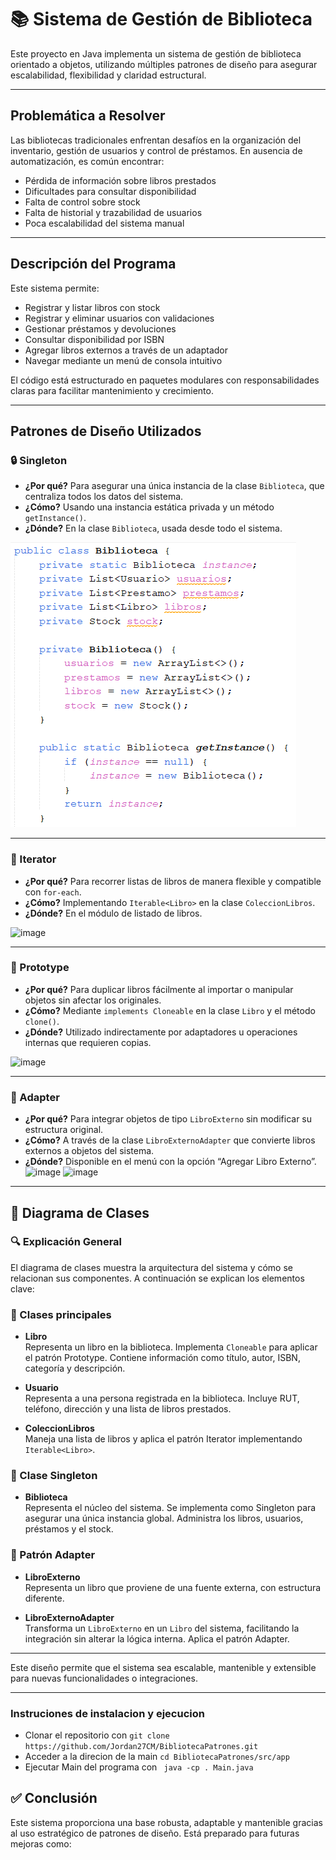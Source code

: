# 📚 Sistema de Gestión de Biblioteca

Este proyecto en Java implementa un sistema de gestión de biblioteca orientado a objetos, utilizando múltiples patrones de diseño para asegurar escalabilidad, flexibilidad y claridad estructural.

---

## Problemática a Resolver

Las bibliotecas tradicionales enfrentan desafíos en la organización del inventario, gestión de usuarios y control de préstamos. En ausencia de automatización, es común encontrar:

- Pérdida de información sobre libros prestados
- Dificultades para consultar disponibilidad
- Falta de control sobre stock
- Falta de historial y trazabilidad de usuarios
- Poca escalabilidad del sistema manual

---

## Descripción del Programa

Este sistema permite:

-  Registrar y listar libros con stock
-  Registrar y eliminar usuarios con validaciones
-  Gestionar préstamos y devoluciones
-  Consultar disponibilidad por ISBN
-  Agregar libros externos a través de un adaptador
-  Navegar mediante un menú de consola intuitivo

El código está estructurado en paquetes modulares con responsabilidades claras para facilitar mantenimiento y crecimiento.

---

## Patrones de Diseño Utilizados

### 🔒 Singleton

- **¿Por qué?** Para asegurar una única instancia de la clase `Biblioteca`, que centraliza todos los datos del sistema.
- **¿Cómo?** Usando una instancia estática privada y un método `getInstance()`.
- **¿Dónde?** En la clase `Biblioteca`, usada desde todo el sistema.

![image](https://raw.githubusercontent.com/Jordan27CM/BibliotecaPatrones/refs/heads/main/img/Patron%20Singleton.png)


---

### 🔁 Iterator

- **¿Por qué?** Para recorrer listas de libros de manera flexible y compatible con `for-each`.
- **¿Cómo?** Implementando `Iterable<Libro>` en la clase `ColeccionLibros`.
- **¿Dónde?** En el módulo de listado de libros.

![image](https://github.com/user-attachments/assets/999aae8a-98e5-4605-a288-e9a7a22e9f0e)


---

### 🧬 Prototype

- **¿Por qué?** Para duplicar libros fácilmente al importar o manipular objetos sin afectar los originales.
- **¿Cómo?** Mediante `implements Cloneable` en la clase `Libro` y el método `clone()`.
- **¿Dónde?** Utilizado indirectamente por adaptadores u operaciones internas que requieren copias.

![image](https://github.com/user-attachments/assets/79312a29-c363-4901-9d21-ea9644cb8fb4)


---

### 🧲 Adapter

- **¿Por qué?** Para integrar objetos de tipo `LibroExterno` sin modificar su estructura original.
- **¿Cómo?** A través de la clase `LibroExternoAdapter` que convierte libros externos a objetos del sistema.
- **¿Dónde?** Disponible en el menú con la opción “Agregar Libro Externo”.
![image](https://github.com/user-attachments/assets/829d192b-66e2-4bd0-9cb7-0594163c3da4)
![image](https://github.com/user-attachments/assets/db78165d-ae7e-4cc1-92e9-2623beb8f728)

---
## 🧾 Diagrama de Clases



### 🔍 Explicación General

El diagrama de clases muestra la arquitectura del sistema y cómo se relacionan sus componentes. A continuación se explican los elementos clave:

### 🧱 Clases principales

- **Libro**  
  Representa un libro en la biblioteca. Implementa `Cloneable` para aplicar el patrón Prototype. Contiene información como título, autor, ISBN, categoría y descripción.

- **Usuario**  
  Representa a una persona registrada en la biblioteca. Incluye RUT, teléfono, dirección y una lista de libros prestados.

- **ColeccionLibros**  
  Maneja una lista de libros y aplica el patrón Iterator implementando `Iterable<Libro>`.

### 🧠 Clase Singleton

- **Biblioteca**  
  Representa el núcleo del sistema. Se implementa como Singleton para asegurar una única instancia global. Administra los libros, usuarios, préstamos y el stock.

### 🔄 Patrón Adapter

- **LibroExterno**  
  Representa un libro que proviene de una fuente externa, con estructura diferente.

- **LibroExternoAdapter**  
  Transforma un `LibroExterno` en un `Libro` del sistema, facilitando la integración sin alterar la lógica interna. Aplica el patrón Adapter.

---

Este diseño permite que el sistema sea escalable, mantenible y extensible para nuevas funcionalidades o integraciones.

---
### Instruciones de instalacion y ejecucion 

- Clonar el repositorio con `git clone https://github.com/Jordan27CM/BibliotecaPatrones.git`
- Acceder a la direcion de la main `cd BibliotecaPatrones/src/app`
- Ejecutar Main del programa con ` java -cp . Main.java`

## ✅ Conclusión

Este sistema proporciona una base robusta, adaptable y mantenible gracias al uso estratégico de patrones de diseño. Está preparado para futuras mejoras como:


